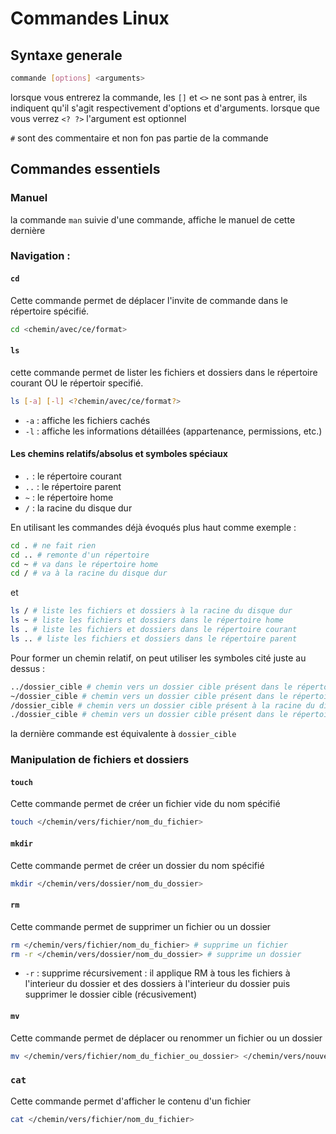 # Commandes Linux
## Syntaxe generale
```bash
commande [options] <arguments>
```
lorsque vous entrerez la commande, les `[]` et `<>` ne sont pas à entrer, ils indiquent qu'il s'agit respectivement d'options et d'arguments.
lorsque que vous verrez `<? ?>` l'argument est optionnel

`#` sont des commentaire et non fon pas partie de la commande


## Commandes essentiels

### Manuel

la commande `man` suivie d'une commande, affiche le manuel de cette dernière 

### Navigation :

#### `cd`

Cette commande permet de déplacer l'invite de commande dans le répertoire spécifié.

```bash
cd <chemin/avec/ce/format> 
```

#### `ls`

cette commande permet de lister les fichiers et dossiers dans le répertoire courant OU le répertoir specifié.

```bash
ls [-a] [-l] <?chemin/avec/ce/format?>
```
* `-a` : affiche les fichiers cachés
* `-l` : affiche les informations détaillées (appartenance, permissions, etc.)

#### Les chemins relatifs/absolus et symboles spéciaux

* `.` : le répertoire courant
* `..` : le répertoire parent
* `~` : le répertoire home
* `/` : la racine du disque dur

En utilisant les commandes déjà évoqués plus haut comme exemple :

```bash
cd . # ne fait rien
cd .. # remonte d'un répertoire
cd ~ # va dans le répertoire home
cd / # va à la racine du disque dur
```
et
```bash
ls / # liste les fichiers et dossiers à la racine du disque dur
ls ~ # liste les fichiers et dossiers dans le répertoire home
ls . # liste les fichiers et dossiers dans le répertoire courant
ls .. # liste les fichiers et dossiers dans le répertoire parent
```

Pour former un chemin relatif, on peut utiliser les symboles cité juste au dessus :

```bash 
../dossier_cible # chemin vers un dossier cible présent dans le répertoire parent
~/dossier_cible # chemin vers un dossier cible présent dans le répertoire home
/dossier_cible # chemin vers un dossier cible présent à la racine du disque dur
./dossier_cible # chemin vers un dossier cible présent dans le répertoire courant 
```
la dernière commande est équivalente à `dossier_cible`

### Manipulation de fichiers et dossiers

#### `touch`

Cette commande permet de créer un fichier vide du nom spécifié

```bash
touch </chemin/vers/fichier/nom_du_fichier>
```

#### `mkdir`

Cette commande permet de créer un dossier du nom spécifié

```bash
mkdir </chemin/vers/dossier/nom_du_dossier>
```

#### `rm`

Cette commande permet de supprimer un fichier ou un dossier

```bash
rm </chemin/vers/fichier/nom_du_fichier> # supprime un fichier
rm -r </chemin/vers/dossier/nom_du_dossier> # supprime un dossier
```
* `-r` : supprime récursivement : il applique RM à tous les fichiers à l'interieur du dossier et des dossiers à l'interieur du dossier puis supprimer le dossier cible (récusivement)

#### `mv`

Cette commande permet de déplacer ou renommer un fichier ou un dossier

```bash
mv </chemin/vers/fichier/nom_du_fichier_ou_dossier> </chemin/vers/nouveau_chemin/nouveau_nom_du_fichier_ou_dossier> # déplace/renomme un fichier
```

### `cat`

Cette commande permet d'afficher le contenu d'un fichier

```bash
cat </chemin/vers/fichier/nom_du_fichier>
```